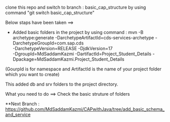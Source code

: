 clone this repo and switch to branch : basic_cap_structure by using command "git switch basic_cap_structure"

Below staps have been taken ==>

* Added basic folders in the project by using command : 
mvn -B archetype:generate -DarchetypeArtifactId=cds-services-archetype -DarchetypeGroupId=com.sap.cds \
  -DarchetypeVersion=RELEASE -DjdkVersion=17 \
  -DgroupId=MdSaddamKazmi -DartifactId=Project_Student_Details -Dpackage=MdSaddamKazmi.Project_Student_Details

(GourpId is for namespace and ArtifactId is the name of your project folder which you want to create)

This added db and srv folders to the project directory.


What you need to do ==>
Check the basic struture of folders


**Next Branch : https://github.com/MdSaddamKazmi/CAPwithJava/tree/add_basic_schema_and_service
